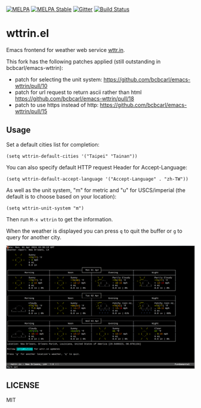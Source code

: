 [![MELPA][melpa-badge]][melpa-package]
[![MELPA Stable][melpa-stable-badge]][melpa-stable-package]
[![Gitter][gitter-badge]][gitter-chatroom]
[![Build Status][travis-ci-badge]][travis-ci-status]

# wttrin.el

Emacs frontend for weather web service [wttr.in].

This fork has the following patches applied (still outstanding in bcbcarl/emacs-wttrin): 
- patch for selecting the unit system: https://github.com/bcbcarl/emacs-wttrin/pull/10
- patch for url request to return ascii rather than html https://github.com/bcbcarl/emacs-wttrin/pull/18
- patch to use https instead of http: https://github.com/bcbcarl/emacs-wttrin/pull/15

## Usage

Set a default cities list for completion:

```elisp
(setq wttrin-default-cities '("Taipei" "Tainan"))
```

You can also specify default HTTP request Header for Accept-Language:

```elisp
(setq wttrin-default-accept-language '("Accept-Language" . "zh-TW"))
```
As well as the unit system, "m" for metric and "u" for USCS/imperial (the default is to choose based on your location):

```elisp
(setq wttrin-unit-system "m")
```
Then run `M-x wttrin` to get the information.

When the weather is displayed you can press `q` to quit the buffer or `g` to query for another city.

![screenshot]

## LICENSE

MIT

[wttr.in]: http://wttr.in/
[screenshot]: wttrin.png
[melpa-badge]: http://melpa.org/packages/wttrin-badge.svg
[melpa-package]: http://melpa.org/#/wttrin
[melpa-stable-badge]: http://stable.melpa.org/packages/wttrin-badge.svg
[melpa-stable-package]: http://stable.melpa.org/#/wttrin
[gitter-badge]: https://badges.gitter.im/bcbcarl/emacs-wttrin.svg
[gitter-chatroom]: https://gitter.im/bcbcarl/emacs-wttrin?utm_source=badge&utm_medium=badge&utm_campaign=pr-badge
[travis-ci-badge]: https://travis-ci.org/bcbcarl/emacs-wttrin.svg?branch=master
[travis-ci-status]: https://travis-ci.org/bcbcarl/emacs-wttrin
